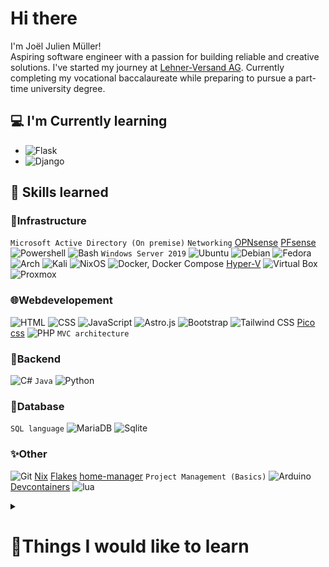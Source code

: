 # Hi there

I'm Joël Julien Müller!  
Aspiring software engineer with a passion for building reliable and creative solutions.
I've started my journey at [Lehner-Versand AG](https://www.lehner-versand.ch/). Currently completing my vocational baccalaureate while preparing to pursue a part-time university degree.

## 💻 I'm Currently learning 
- ![Flask](https://img.shields.io/badge/Flask-000000?style=for-the-badge&logo=flask&logoColor=white)
- ![Django](https://img.shields.io/badge/Django-092E20?style=for-the-badge&logo=django&logoColor=green)

## 💯 Skills learned

### 🔧Infrastructure
`Microsoft Active Directory (On premise)` `Networking` [OPNsense](https://opnsense.org) [PFsense](https://www.pfsense.org) ![Powershell](https://img.shields.io/badge/powershell-5391FE?style=for-the-badge&logo=powershell&logoColor=white) ![Bash](https://img.shields.io/badge/GNU%20Bash-4EAA25?style=for-the-badge&logo=GNU%20Bash&logoColor=white) `Windows Server 2019` ![Ubuntu](https://img.shields.io/badge/Ubuntu-E95420?style=for-the-badge&logo=ubuntu&logoColor=white) ![Debian](https://img.shields.io/badge/Debian-A81D33?style=for-the-badge&logo=debian&logoColor=white) ![Fedora](https://img.shields.io/badge/Fedora-51A2DA?style=for-the-badge&logo=fedora&logoColor=white) ![Arch](https://img.shields.io/badge/Arch_Linux-1793D1?style=for-the-badge&logo=arch-linux&logoColor=white) ![Kali](https://img.shields.io/badge/Kali_Linux-557C94?style=for-the-badge&logo=kali-linux&logoColor=white) ![NixOS](https://img.shields.io/badge/NixOS-5277C3?style=for-the-badge&logo=nixos&logoColor=white) ![Docker, Docker Compose](https://img.shields.io/badge/Docker-2CA5E0?style=for-the-badge&logo=docker&logoColor=white) [Hyper-V](https://learn.microsoft.com/en-us/virtualization/hyper-v-on-windows/about/) ![Virtual Box](https://img.shields.io/badge/VirtualBox-21416b?style=for-the-badge&logo=VirtualBox&logoColor=white) ![Proxmox](https://img.shields.io/badge/Proxmox-E57000?style=for-the-badge&logo=proxmox&logoColor=white)

### 🌐Webdevelopement
![HTML](https://img.shields.io/badge/HTML5-E34F26?style=for-the-badge&logo=html5&logoColor=white) ![CSS](https://img.shields.io/badge/CSS3-1572B6?style=for-the-badge&logo=css3&logoColor=white) ![JavaScript](https://img.shields.io/badge/JavaScript-323330?style=for-the-badge&logo=javascript&logoColor=F7DF1E) ![Astro.js](https://img.shields.io/badge/Astro-0C1222?style=for-the-badge&logo=astro&logoColor=FDFDFE) ![Bootstrap](https://img.shields.io/badge/Bootstrap-563D7C?style=for-the-badge&logo=bootstrap&logoColor=white) ![Tailwind CSS](https://img.shields.io/badge/Tailwind_CSS-38B2AC?style=for-the-badge&logo=tailwind-css&logoColor=white) [Pico css](https://picocss.com) ![PHP](https://img.shields.io/badge/PHP-777BB4?style=for-the-badge&logo=php&logoColor=white) `MVC architecture` 

### 🦴Backend
![C#](https://img.shields.io/badge/C%23-239120?style=for-the-badge&logo=csharp&logoColor=white) `Java` ![Python](https://img.shields.io/badge/Python-FFD43B?style=for-the-badge&logo=python&logoColor=blue)

### 💾Database
`SQL language` ![MariaDB](https://img.shields.io/badge/MariaDB-003545?style=for-the-badge&logo=mariadb&logoColor=white) ![Sqlite](https://img.shields.io/badge/Sqlite-003B57?style=for-the-badge&logo=sqlite&logoColor=white)

### ✨Other
![Git](https://img.shields.io/badge/GIT-E44C30?style=for-the-badge&logo=git&logoColor=white) [Nix](https://search.nixos.org/packages) [Flakes](https://nixos.wiki/wiki/Flakes) [home-manager](https://nixos.wiki/wiki/Home_Manager) 
`Project Management (Basics)` ![Arduino](https://img.shields.io/badge/Arduino-00979D?style=for-the-badge&logo=Arduino&logoColor=white) [Devcontainers](https://containers.dev/) ![lua](https://img.shields.io/badge/Lua-2C2D72?style=for-the-badge&logo=lua&logoColor=white)

<details>
    <summary>
        <h1>👀Things I would like to learn</h1>
    </summary>
    
- Frontend
    - React.js
    - Angular
    - Vue
    - Svelte
- Web Backend
    - Node.JS
        - Express.js
        - Next.js
- C / C++
- Go
- Rust
- Databases
    - PostgreSQL
    - MongoDB
- AI / KI
- Mobile Developement
    - Electron.js
    - Kotlin
- Wordpress or other CMS
- ERP Development
- Contribute to open source project
- IOT project
- Kubernetes 
- Ansible 
- HashiCorp
    - Packer
    - Terraform
</details>

<!---
jojomueller05/jojomueller05 is a ✨ special ✨ repository because its `README.md` (this file) appears on your GitHub profile.
You can click the Preview link to take a look at your changes.

_"It works on my machine..."_
--->
